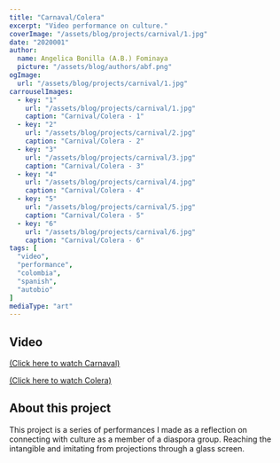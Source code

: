 ```yaml
---
title: "Carnaval/Colera"
excerpt: "Video performance on culture."
coverImage: "/assets/blog/projects/carnival/1.jpg"
date: "2020001"
author:
  name: Angelica Bonilla (A.B.) Fominaya
  picture: "/assets/blog/authors/abf.png"
ogImage:
  url: "/assets/blog/projects/carnival/1.jpg"
carrouselImages:
  - key: "1"
    url: "/assets/blog/projects/carnival/1.jpg"
    caption: "Carnival/Colera - 1"
  - key: "2"
    url: "/assets/blog/projects/carnival/2.jpg"
    caption: "Carnival/Colera - 2"
  - key: "3"
    url: "/assets/blog/projects/carnival/3.jpg"
    caption: "Carnival/Colera - 3"
  - key: "4"
    url: "/assets/blog/projects/carnival/4.jpg"
    caption: "Carnival/Colera - 4"
  - key: "5"
    url: "/assets/blog/projects/carnival/5.jpg"
    caption: "Carnival/Colera - 5"
  - key: "6"
    url: "/assets/blog/projects/carnival/6.jpg"
    caption: "Carnival/Colera - 6"
tags: [
  "video",
  "performance",
  "colombia",
  "spanish",
  "autobio"
]
mediaType: "art"
---
```

## Video
[(Click here to watch Carnaval)](https://www.youtube.com/watch?v=WiG3icmRWIo)

[(Click here to watch Colera)](https://www.youtube.com/watch?v=Mrc5dWJmi5Y)
## About this project
This project is a series of performances I made as a reflection on connecting with culture as a member of a diaspora group. Reaching the intangible and imitating from projections through a glass screen.
